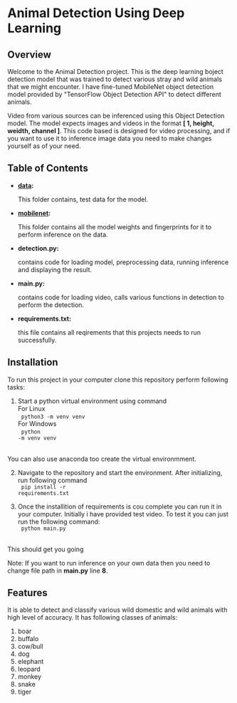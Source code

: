 # Animal Detection Using Deep Learning


## Overview

Welcome to the Animal Detection project. This is the deep learning boject detection model that was trained to detect various stray and wild animals that we might encounter. I have fine-tuned MobileNet object detection model provided by "TensorFlow Object Detection API" to detect different animals.

Video from various sources can be inferenced using this Object Detection model. The model expects images and videos in the format **[ 1, height, weidth, channel ]**. This code based is designed for video processing, and if you want to use it to inference image data you need to make changes yourself as of your need.

## Table of Contents

- **[data](data):**
    <p>This folder contains, test data for the model.</p>

-  **[mobilenet](mobilenet):**

    <p>This folder contains all the model weights and fingerprints for it to perform inference on the data.</p>

- **detection.py:**

    <p>contains code for loading model, preprocessing data, running inference and displaying the result.</p>

- **main.py:**

    <p>contains code for loading video, calls various functions in detection to perform the detection.</p>

- **requirements.txt:**

    <p>this file contains all reqirements that this projects needs to run successfully.</p>

## Installation

To run this project in your computer clone this repository perform following tasks: 

1. Start a python virtual environment using command 
<br> For Linux <br>
<code> python3 -m venv venv </code>
<br> For Windows <br>
<code> python -m venv venv </code>
<br>
You can also use anaconda too create the virtual environmment.<br>

2. Navigate to the repository and start the environment. After initializing, run following command<br>
<code> pip install -r requirements.txt </code>

3. Once the installition of requirements is cou complete you can run it in your computer. Initially i have provided test video. To test it you can just run the following command:<br>
<code> python main.py </code>
<br>
This should get you going

Note: If you want to run inference on your own data then you need to change file path in **main.py** line **8**.

## Features

It is able to detect and classify various wild domestic and wild animals with high level of accuracy. It has following classes of animals:

1. boar
2. buffalo
3. cow/bull
4. dog
5. elephant
6. leopard
7. monkey
8. snake
9. tiger


